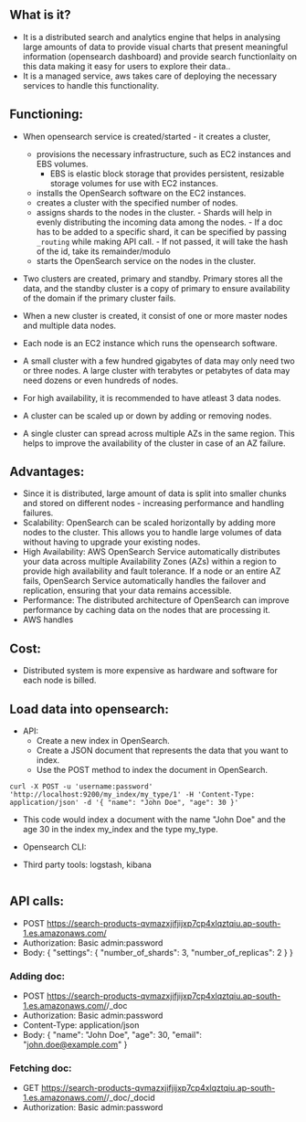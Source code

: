 ## What is it?

- It is a distributed search and analytics engine that helps in analysing large amounts of data to provide visual charts that present meaningful information (opensearch dashboard) and provide search functionlaity on this data making it easy for users to explore their data..
- It is a managed service, aws takes care of deploying the necessary services to handle this functionality.

## Functioning:

- When opensearch service is created/started - it creates a cluster,

  - provisions the necessary infrastructure, such as EC2 instances and EBS volumes.
    - EBS is elastic block storage that provides persistent, resizable storage volumes for use with EC2 instances.
  - installs the OpenSearch software on the EC2 instances.
  - creates a cluster with the specified number of nodes.
  - assigns shards to the nodes in the cluster.
		-	Shards will help in evenly distributing the incoming data among the nodes.
		-	If a doc has to be added to a specific shard, it can be specified by passing `_routing` while making API call.
		-	If not passed, it will take the hash of the id, take its remainder/modulo
  - starts the OpenSearch service on the nodes in the cluster.

- Two clusters are created, primary and standby. Primary stores all the data, and the standby cluster is a copy of primary to ensure availability of the domain if the primary cluster fails.

- When a new cluster is created, it consist of one or more master nodes and multiple data nodes.
- Each node is an EC2 instance which runs the opensearch software.
- A small cluster with a few hundred gigabytes of data may only need two or three nodes. A large cluster with terabytes or petabytes of data may need dozens or even hundreds of nodes.
- For high availability, it is recommended to have atleast 3 data nodes.
- A cluster can be scaled up or down by adding or removing nodes.
- A single cluster can spread across multiple AZs in the same region. This helps to improve the availability of the cluster in case of an AZ failure.

## Advantages:

- Since it is distributed, large amount of data is split into smaller chunks and stored on different nodes - increasing performance and handling failures.
- Scalability: OpenSearch can be scaled horizontally by adding more nodes to the cluster. This allows you to handle large volumes of data without having to upgrade your existing nodes.
- High Availability: AWS OpenSearch Service automatically distributes your data across multiple Availability Zones (AZs) within a region to provide high availability and fault tolerance. If a node or an entire AZ fails, OpenSearch Service automatically handles the failover and replication, ensuring that your data remains accessible.
- Performance: The distributed architecture of OpenSearch can improve performance by caching data on the nodes that are processing it.
- AWS handles

## Cost:

- Distributed system is more expensive as hardware and software for each node is billed.

## Load data into opensearch:

- API:
  - Create a new index in OpenSearch.
  - Create a JSON document that represents the data that you want to index.
  - Use the POST method to index the document in OpenSearch.

```
curl -X POST -u 'username:password' 'http://localhost:9200/my_index/my_type/1' -H 'Content-Type: application/json' -d '{ "name": "John Doe", "age": 30 }'
```

- This code would index a document with the name "John Doe" and the age 30 in the index my_index and the type my_type.

- Opensearch CLI:
- Third party tools: logstash, kibana

```

```


## API calls:
-	POST https://search-products-qvmazxjifjijxp7cp4xlqztqiu.ap-south-1.es.amazonaws.com/<indexname>
-	Authorization: Basic admin:password
-	Body: {
  "settings": {
    "number_of_shards": 3,
    "number_of_replicas": 2
  }
}

### Adding doc:
-	POST https://search-products-qvmazxjifjijxp7cp4xlqztqiu.ap-south-1.es.amazonaws.com/<indexname>/_doc
-	Authorization: Basic admin:password
-	Content-Type: application/json
-	Body: {
  "name": "John Doe",
  "age": 30,
  "email": "john.doe@example.com"
}

### Fetching doc:
-	GET https://search-products-qvmazxjifjijxp7cp4xlqztqiu.ap-south-1.es.amazonaws.com/<indexname>/_doc/_docid
-	Authorization: Basic admin:password
